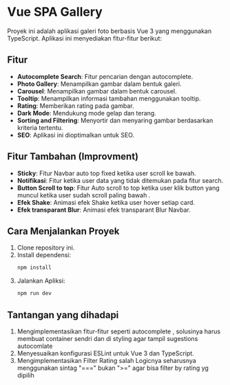 # Vue SPA Gallery

Proyek ini adalah aplikasi galeri foto berbasis Vue 3 yang menggunakan TypeScript. Aplikasi ini menyediakan fitur-fitur berikut:

## Fitur

- **Autocomplete Search**: Fitur pencarian dengan autocomplete.
- **Photo Gallery**: Menampilkan gambar dalam bentuk galeri.
- **Carousel**: Menampilkan gambar dalam bentuk carousel.
- **Tooltip**: Menampilkan informasi tambahan menggunakan tooltip.
- **Rating**: Memberikan rating pada gambar.
- **Dark Mode**: Mendukung mode gelap dan terang.
- **Sorting and Filtering**: Menyortir dan menyaring gambar berdasarkan kriteria tertentu.
- **SEO**: Aplikasi ini dioptimalkan untuk SEO.

## Fitur Tambahan (Improvment)

- **Sticky**: Fitur Navbar auto top fixed ketika user scroll ke bawah.
- **Notifikasi**: Fitur ketika user data yang tidak ditemukan pada fitur search.
- **Button Scroll to top**: Fitur Auto scroll to top ketika user klik button yang muncul ketika user sudah scroll paling bawah .
- **Efek Shake**: Animasi efek Shake ketika user hover setiap card.
- **Efek transparant Blur**: Animasi efek transparant Blur Navbar.

## Cara Menjalankan Proyek

1. Clone repository ini.
2. Install dependensi:
   ```bash
   npm install
   ```
3. Jalankan Apliksi:
   ```bash
   npm run dev
   ```

## Tantangan yang dihadapi

1. Mengimplementasikan fitur-fitur seperti autocomplete , solusinya harus membuat container sendri dan di styling agar tampil sugestions autocomlate
2. Menyesuaikan konfigurasi ESLint untuk Vue 3 dan TypeScript.
3. Mengimplementasikan Filter Rating salah Logicnya seharusnya menggunakan sintag "===" bukan ">=" agar bisa filter by rating yg dipilih
